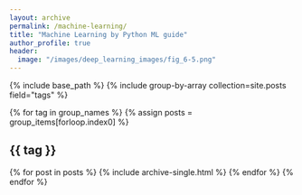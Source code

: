 ```yaml
---
layout: archive
permalink: /machine-learning/
title: "Machine Learning by Python ML guide"
author_profile: true
header:
  image: "/images/deep_learning_images/fig_6-5.png"
---
```

{% include base_path %}
{% include group-by-array collection=site.posts field="tags" %}

{% for tag in group_names %}
  {% assign posts = group_items[forloop.index0] %}
  <h2 id="{{ tag | slugify }}" class="archive__subtitle">{{ tag }}</h2>
  {% for post in posts %}
    {% include archive-single.html %}
  {% endfor %}
{% endfor %}
